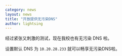 ```yaml
---
category: news
layout: news
title: "开放提供无污染DNS"
author: lightsing
---
```


经过紧张又刺激的测试，现在我校也有无污染 DNS 啦。

设置默认 DNS 为 `10.20.28.233` 就可以畅享无污染DNS啦。
